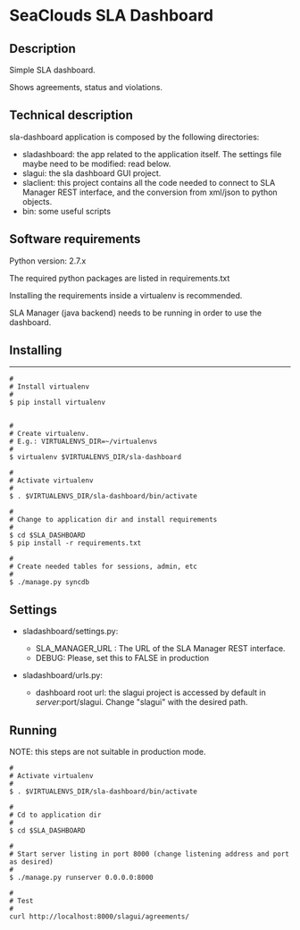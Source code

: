 # SeaClouds SLA Dashboard #

## Description ##

Simple SLA dashboard.

Shows agreements, status and violations.

## Technical description ##

sla-dashboard application is composed by the following directories:

* sladashboard: the app related to the application itself. The settings
    file maybe need to be modified: read below.
* slagui: the sla dashboard GUI project.
* slaclient: this project contains all the code needed to connect to
    SLA Manager REST interface, and the conversion from xml/json to python
    objects.
* bin: some useful scripts


## Software requirements ##

Python version: 2.7.x

The required python packages are listed in requirements.txt

Installing the requirements inside a virtualenv is recommended.

SLA Manager (java backend) needs to be running in order to use the dashboard.

## Installing ##
----------

    #
    # Install virtualenv
    #
    $ pip install virtualenv


    #
    # Create virtualenv.
    # E.g.: VIRTUALENVS_DIR=~/virtualenvs
    #
    $ virtualenv $VIRTUALENVS_DIR/sla-dashboard

    #
    # Activate virtualenv
    #
    $ . $VIRTUALENVS_DIR/sla-dashboard/bin/activate

    #
    # Change to application dir and install requirements
    #
    $ cd $SLA_DASHBOARD
    $ pip install -r requirements.txt

    #
    # Create needed tables for sessions, admin, etc
    #
    $ ./manage.py syncdb

## Settings ##

* sladashboard/settings.py:
    - SLA_MANAGER_URL : The URL of the SLA Manager REST interface.
    - DEBUG: Please, set this to FALSE in production

* sladashboard/urls.py:
    - dashboard root url: the slagui project is accessed by default
        in $server:$port/slagui. Change "slagui" with the desired path.


## Running ##

NOTE: this steps are not suitable in production mode.

    #
    # Activate virtualenv
    #
    $ . $VIRTUALENVS_DIR/sla-dashboard/bin/activate

    #
    # Cd to application dir
    #
    $ cd $SLA_DASHBOARD

    #
    # Start server listing in port 8000 (change listening address and port as desired)
    #
    $ ./manage.py runserver 0.0.0.0:8000

    #
    # Test
    #
    curl http://localhost:8000/slagui/agreements/

